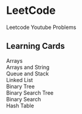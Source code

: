 # LeetCode
Leetcode Youtube Problems

## Learning Cards
Arrays<br>
Arrays and String<br>
Queue and Stack<br>
Linked List<br>
Binary Tree<br>
Binary Search Tree<br>
Binary Search<br>
Hash Table<br>